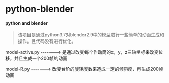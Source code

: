# python-blender
#### python and blender

> 该项目是通过python3.7对blender2.9中的模型进行一些简单的动画生成和操作。且代码没有进行优化。

model-active.py  ------->   是通过改变每个作动筒的x，y，z三轴坐标来改变位移，并且生成一个200帧的动画

model-R.py  ------->   改变台阶的旋转度数来造成一定的倾斜度，再生成200帧动画
